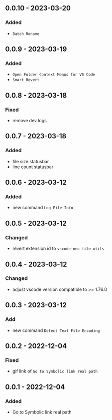 <!-- https://keepachangelog.com/en/1.0.0/ -->

## 0.0.10 - 2023-03-20

### Added

- `Batch Rename`

## 0.0.9 - 2023-03-19

### Added

- `Open Folder Context Menus for VS Code`
- `Smart Revert`

## 0.0.8 - 2023-03-18

### Fixed

- remove dev logs

## 0.0.7 - 2023-03-18

### Added

- file size statusbar
- line count statusbar

## 0.0.6 - 2023-03-12

### Added

- new command `Log File Info`

## 0.0.5 - 2023-03-12

### Changed

- revert extension id to `vscode-neo-file-utils`

## 0.0.4 - 2023-03-12

### Changed

- adjust vscode version compatible to >= 1.76.0

## 0.0.3 - 2023-03-12

### Add

- new command `Detect Text File Encoding`

## 0.0.2 - 2022-12-04

### Fixed

- gif link of `Go to Symbolic link real path`

## 0.0.1 - 2022-12-04

### Added

- Go to Symbolic link real path
